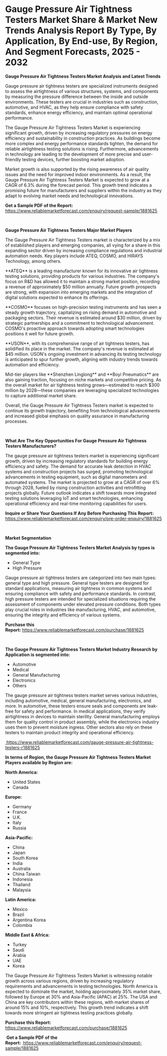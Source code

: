 <p><h1>Gauge Pressure Air Tightness Testers Market Share & Market New Trends Analysis Report By Type, By Application, By End-use, By Region, And Segment Forecasts, 2025 - 2032</h1></p><p><strong>Gauge Pressure Air Tightness Testers Market Analysis and Latest Trends</strong></p>
<p><p>Gauge pressure air tightness testers are specialized instruments designed to assess the airtightness of various structures, systems, and components by measuring the pressure difference between the inside and outside environments. These testers are crucial in industries such as construction, automotive, and HVAC, as they help ensure compliance with safety standards, enhance energy efficiency, and maintain optimal operational performance.</p><p>The Gauge Pressure Air Tightness Testers Market is experiencing significant growth, driven by increasing regulatory pressures on energy efficiency and sustainability in construction practices. As buildings become more complex and energy performance standards tighten, the demand for reliable airtightness testing solutions is rising. Furthermore, advancements in technology are leading to the development of more precise and user-friendly testing devices, further boosting market adoption.</p><p>Market growth is also supported by the rising awareness of air quality issues and the need for improved indoor environments. As a result, the Gauge Pressure Air Tightness Testers Market is expected to grow at a CAGR of 6.3% during the forecast period. This growth trend indicates a promising future for manufacturers and suppliers within the industry as they adapt to evolving market needs and technological innovations.</p></p>
<p><strong>Get a Sample PDF of the Report:&nbsp;</strong> <a href="https://www.reliablemarketforecast.com/enquiry/request-sample/1881625?utm_campaign=2516&utm_medium=2&utm_source=Github&utm_content=ia&utm_term=12042025&utm_id=gauge-pressure-air-tightness-testers">https://www.reliablemarketforecast.com/enquiry/request-sample/1881625</a></p>
<p>&nbsp;</p>
<p><strong>Gauge Pressure Air Tightness Testers Major Market Players</strong></p>
<p><p>The Gauge Pressure Air Tightness Testers market is characterized by a mix of established players and emerging companies, all vying for a share in this expanding sector driven by increasing compliance regulations and industrial automation needs. Key players include ATEQ, COSMO, and HIRAYS Technology, among others.</p><p>**ATEQ** is a leading manufacturer known for its innovative air tightness testing solutions, providing products for various industries. The company's focus on R&D has allowed it to maintain a strong market position, recording a revenue of approximately $50 million annually. Future growth prospects are strong, with expansion into emerging markets and the integration of digital solutions expected to enhance its offerings.</p><p>**COSMO** focuses on high-precision testing instruments and has seen a steady growth trajectory, capitalizing on rising demand in automotive and packaging sectors. Their revenue is estimated around $30 million, driven by strategic partnerships and a commitment to technological advancement. COSMO's proactive approach towards adopting smart technologies positions it well for future growth.</p><p>**USON**, with its comprehensive range of air tightness testers, has solidified its place in the market. The company's revenue is estimated at $45 million. USON's ongoing investment in advancing its testing technology is anticipated to spur further growth, aligning with industry trends towards automation and efficiency.</p><p>Mid-tier players like **Shenzhen Linglong** and **Boyi Pneumatics** are also gaining traction, focusing on niche markets and competitive pricing. As the overall market for air tightness testing grows—estimated to reach $300 million by 2028—these companies are leveraging specialized technologies to capture additional market share.</p><p>Overall, the Gauge Pressure Air Tightness Testers market is expected to continue its growth trajectory, benefiting from technological advancements and increased global emphasis on quality assurance in manufacturing processes.</p></p>
<p>&nbsp;</p>
<p><strong>What Are The Key Opportunities For Gauge Pressure Air Tightness Testers Manufacturers?</strong></p>
<p><p>The gauge pressure air tightness testers market is experiencing significant growth, driven by increasing regulatory standards for building energy efficiency and safety. The demand for accurate leak detection in HVAC systems and construction projects has surged, promoting technological advancements in testing equipment, such as digital manometers and automated systems. The market is projected to grow at a CAGR of over 6% through 2028, fueled by rising construction activities and retrofitting projects globally. Future outlook indicates a shift towards more integrated testing solutions leveraging IoT and smart technologies, enhancing operational efficiency and real-time monitoring capabilities for users.</p></p>
<p><strong>Inquire or Share Your Questions If Any Before Purchasing This Report:</strong> <a href="https://www.reliablemarketforecast.com/enquiry/pre-order-enquiry/1881625?utm_campaign=2516&utm_medium=2&utm_source=Github&utm_content=ia&utm_term=12042025&utm_id=gauge-pressure-air-tightness-testers">https://www.reliablemarketforecast.com/enquiry/pre-order-enquiry/1881625</a></p>
<p>&nbsp;</p>
<p><strong>Market Segmentation</strong></p>
<p><strong>The Gauge Pressure Air Tightness Testers Market Analysis by types is segmented into:</strong></p>
<p><ul><li>General Type</li><li>High Pressure</li></ul></p>
<p><p>Gauge pressure air tightness testers are categorized into two main types: general type and high pressure. General type testers are designed for standard applications, measuring air tightness in common systems and ensuring compliance with safety and performance standards. In contrast, high pressure testers are intended for specialized situations requiring the assessment of components under elevated pressure conditions. Both types play crucial roles in industries like manufacturing, HVAC, and automotive, ensuring the integrity and efficiency of various systems.</p></p>
<p><strong>Purchase this Report:&nbsp;</strong><a href="https://www.reliablemarketforecast.com/purchase/1881625?utm_campaign=2516&utm_medium=2&utm_source=Github&utm_content=ia&utm_term=12042025&utm_id=gauge-pressure-air-tightness-testers">https://www.reliablemarketforecast.com/purchase/1881625</a></p>
<p>&nbsp;</p>
<p><strong>The Gauge Pressure Air Tightness Testers Market Industry Research by Application is segmented into:</strong></p>
<p><ul><li>Automotive</li><li>Medical</li><li>General Manufacturing</li><li>Electronics</li><li>Others</li></ul></p>
<p><p>The gauge pressure air tightness testers market serves various industries, including automotive, medical, general manufacturing, electronics, and more. In automotive, these testers ensure seals and components are leak-free for safety and performance. In medical applications, they verify airtightness in devices to maintain sterility. General manufacturing employs them for quality control in product assembly, while the electronics industry uses them to prevent moisture ingress. Other sectors also rely on these testers to maintain product integrity and operational efficiency.</p></p>
<p><a href="https://www.reliablemarketforecast.com/gauge-pressure-air-tightness-testers-r1881625?utm_campaign=2516&utm_medium=2&utm_source=Github&utm_content=ia&utm_term=12042025&utm_id=gauge-pressure-air-tightness-testers">&nbsp;https://www.reliablemarketforecast.com/gauge-pressure-air-tightness-testers-r1881625</a></p>
<p><strong>In terms of Region, the Gauge Pressure Air Tightness Testers Market Players available by Region are:</strong></p>
<p>
    <p> <strong> North America: </strong>
        <ul>
            <li>United States</li>
            <li>Canada</li>
        </ul>
        </p> 
    <p> <strong> Europe: </strong>
        <ul>
            <li>Germany</li>
            <li>France</li>
            <li>U.K.</li>
            <li>Italy</li>
            <li>Russia</li>
        </ul>
        </p> 
    <p> <strong> Asia-Pacific: </strong>
        <ul>
            <li>China</li>
            <li>Japan</li>
            <li>South Korea</li>
            <li>India</li>
            <li>Australia</li>
            <li>China Taiwan</li>
            <li>Indonesia</li>
            <li>Thailand</li>
            <li>Malaysia</li>
        </ul>
        </p> 
    <p> <strong> Latin America: </strong>
        <ul>
            <li>Mexico</li>
            <li>Brazil</li>
            <li>Argentina Korea</li>
            <li>Colombia</li>
        </ul>
        </p> 
    <p> <strong> Middle East & Africa: </strong>
        <ul>
            <li>Turkey</li>
            <li>Saudi</li>
            <li>Arabia</li>
            <li>UAE</li>
            <li>Korea</li>
        </ul>
    </p>
    </p>
<p><p>The Gauge Pressure Air Tightness Testers Market is witnessing notable growth across various regions, driven by increasing regulatory requirements and advancements in testing technologies. North America is expected to dominate the market, holding approximately 35% market share, followed by Europe at 30% and Asia-Pacific (APAC) at 25%. The USA and China are key contributors within these regions, with market shares of around 15% and 10%, respectively. This growth trend indicates a shift towards more stringent air tightness testing practices globally.</p></p>
<p><strong>Purchase this Report: </strong><a href="https://www.reliablemarketforecast.com/purchase/1881625?utm_campaign=2516&utm_medium=2&utm_source=Github&utm_content=ia&utm_term=12042025&utm_id=gauge-pressure-air-tightness-testers">https://www.reliablemarketforecast.com/purchase/1881625</a></p>
<p>&nbsp;<strong>Get a Sample PDF of the Report:&nbsp;&nbsp;</strong><a href="https://www.reliablemarketforecast.com/enquiry/request-sample/1881625?utm_campaign=2516&utm_medium=2&utm_source=Github&utm_content=ia&utm_term=12042025&utm_id=gauge-pressure-air-tightness-testers">https://www.reliablemarketforecast.com/enquiry/request-sample/1881625</a></p>
<p><strong></strong></p>
<p><p></p><p></p><p></p></p>